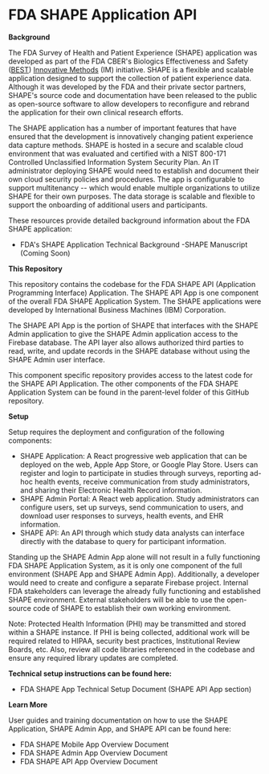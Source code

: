 # FDA SHAPE Application API


**Background**


The FDA Survey of Health and Patient Experience (SHAPE) application was developed as part of the FDA CBER's Biologics Effectiveness and Safety ([BEST](https://www.bestinitiative.org/)) [Innovative Methods](https://www.bestinitiative.org/best/data-and-surveillance-activities/artificial-intelligence-and-natural-language-processing) (IM) initiative. SHAPE is a flexible and scalable application designed to support the collection of patient experience data. Although it was developed by the FDA and their private sector partners, SHAPE's source code and documentation have been released to the public as open-source software to allow developers to reconfigure and rebrand the application for their own clinical research efforts.


The SHAPE application has a number of important features that have ensured that the development is innovatively changing patient experience data capture methods. SHAPE is hosted in a secure and scalable cloud environment that was evaluated and certified with a NIST 800-171 Controlled Unclassified Information System Security Plan. An IT administrator deploying SHAPE would need to establish and document their own cloud security policies and procedures. The app is configurable to support multitenancy -- which would enable multiple organizations to utilize SHAPE for their own purposes. The data storage is scalable and flexible to support the onboarding of additional users and participants.


These resources provide detailed background information about the FDA SHAPE application:

- FDA's SHAPE Application Technical Background 
-SHAPE Manuscript (Coming Soon)


**This Repository**


This repository contains the codebase for the FDA SHAPE API (Application Programming Interface) Application. The SHAPE API App is one component of the overall FDA SHAPE Application System. The SHAPE applications were developed by International Business Machines (IBM) Corporation.


The SHAPE API App is the portion of SHAPE that interfaces with the SHAPE Admin application to give the SHAPE Admin application access to the Firebase database. The API layer also allows authorized third parties to read, write, and update records in the SHAPE database without using the SHAPE Admin user interface.


This component specific repository provides access to the latest code for the SHAPE API Application. The other components of the FDA SHAPE Application System can be found in the parent-level folder of this GitHub repository.


**Setup**


Setup requires the deployment and configuration of the following components:


- SHAPE Application: A React progressive web application that can be deployed on the web, Apple App Store, or Google Play Store. Users can register and login to participate in studies through surveys, reporting ad-hoc health events, receive communication from study administrators, and sharing their Electronic Health Record information.
- SHAPE Admin Portal: A React web application. Study administrators can configure users, set up surveys, send communication to users, and download user responses to surveys, health events, and EHR information.
- SHAPE API: An API through which study data analysts can interface directly with the database to query for participant information.


Standing up the SHAPE Admin App alone will not result in a fully functioning FDA SHAPE Application System, as it is only one component of the full environment (SHAPE App and SHAPE Admin App). Additionally, a developer would need to create and configure a separate Firebase project. Internal FDA stakeholders can leverage the already fully functioning and established SHAPE environment. External stakeholders will be able to use the open-source code of SHAPE to establish their own working environment.

Note: Protected Health Information (PHI) may be transmitted and stored within a SHAPE instance. If PHI is being collected, additional work will be required related to HIPAA, security best practices, Institutional Review Boards, etc. Also, review all code libraries referenced in the codebase and ensure any required library updates are completed.

**Technical setup instructions can be found here:**


- FDA SHAPE App Technical Setup Document (SHAPE API App section) 


**Learn More**


User guides and training documentation on how to use the SHAPE Application, SHAPE Admin App, and SHAPE API can be found here:


- FDA SHAPE Mobile App Overview Document 
- FDA SHAPE Admin App Overview Document 
- FDA SHAPE API App Overview Document